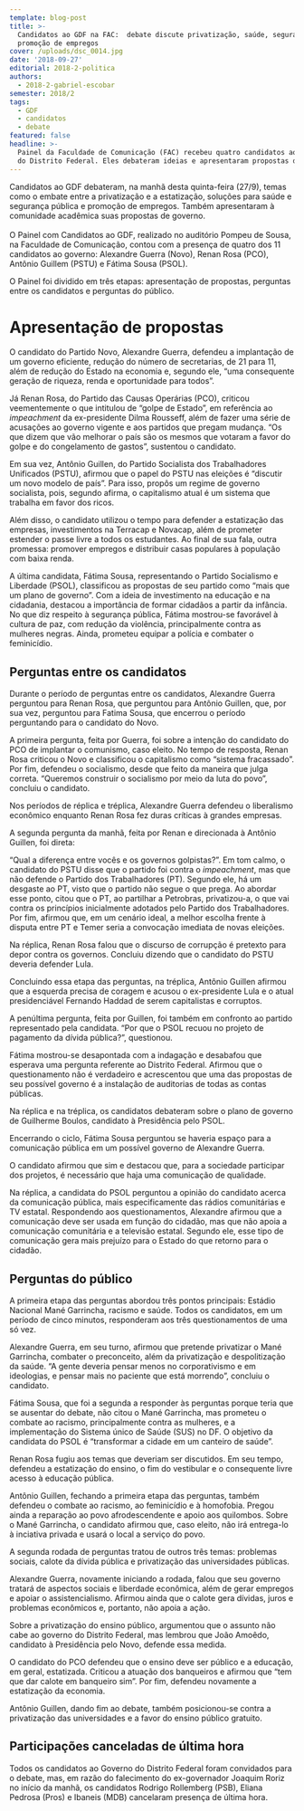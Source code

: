 ```yaml
---
template: blog-post
title: >-
  Candidatos ao GDF na FAC:  debate discute privatização, saúde, segurança e
  promoção de empregos
cover: /uploads/dsc_0014.jpg
date: '2018-09-27'
editorial: 2018-2-politica
authors:
  - 2018-2-gabriel-escobar
semester: 2018/2
tags:
  - GDF
  - candidatos
  - debate
featured: false
headline: >-
  Painel da Faculdade de Comunicação (FAC) recebeu quatro candidatos ao governo
  do Distrito Federal. Eles debateram ideias e apresentaram propostas de governo
---
```

Candidatos ao GDF debateram, na manhã desta quinta-feira (27/9), temas como o embate entre a privatização e a estatização, soluções para saúde e segurança pública e promoção de empregos. Também apresentaram à comunidade acadêmica suas propostas de governo.\
\
O Painel com Candidatos ao GDF, realizado no auditório Pompeu de Sousa, na Faculdade de Comunicação, contou com a presença de quatro dos 11 candidatos ao governo: Alexandre Guerra (Novo), Renan Rosa (PCO), Antônio Guillem (PSTU) e Fátima Sousa (PSOL).

O Painel foi dividido em três etapas: apresentação de propostas, perguntas entre os candidatos e perguntas do público.

# Apresentação de propostas

O candidato do Partido Novo, Alexandre Guerra, defendeu a implantação de um governo eficiente, redução do número de secretarias, de 21 para 11, além de redução do Estado na economia e, segundo ele, “uma consequente geração de riqueza, renda e oportunidade para todos”.

Já Renan Rosa, do Partido das Causas Operárias (PCO), criticou veementemente o que intitulou de “golpe de Estado”, em referência ao _impeachment_ da ex-presidente Dilma Rousseff, além de fazer uma série de acusações ao governo vigente e aos partidos que pregam mudança. “Os que dizem que vão melhorar o país são os mesmos que votaram a favor do golpe e do congelamento de gastos”, sustentou o candidato.

Em sua vez, Antônio Guillen, do Partido Socialista dos Trabalhadores Unificados (PSTU), afirmou que o papel do PSTU nas eleições é “discutir um novo modelo de país”. Para isso, propôs um regime de governo socialista, pois, segundo afirma, o capitalismo atual é um sistema que trabalha em favor dos ricos.

Além disso, o candidato utilizou o tempo para defender a estatização das empresas, investimentos na Terracap e Novacap, além de prometer estender o passe livre a todos os estudantes. Ao final de sua fala, outra promessa: promover empregos e distribuir casas populares à população com baixa renda.

A última candidata, Fátima Sousa, representando o Partido Socialismo e Liberdade (PSOL), classificou as propostas de seu partido como “mais que um plano de governo”. Com a ideia de investimento na educação e na cidadania, destacou a importância de formar cidadãos a partir da infância. No que diz respeito à segurança pública, Fátima mostrou-se favorável à cultura de paz, com redução da violência, principalmente contra as mulheres negras. Ainda, prometeu equipar a polícia e combater o feminicídio.

## Perguntas entre os candidatos

Durante o período de perguntas entre os candidatos, Alexandre Guerra perguntou para Renan Rosa, que perguntou para Antônio Guillen, que, por sua
 vez, perguntou para Fatima Sousa, que encerrou o período perguntando para o candidato do Novo.

A primeira pergunta, feita por Guerra, foi sobre a intenção do candidato do PCO de implantar o comunismo, caso eleito. No tempo de resposta, Renan Rosa criticou o Novo e classificou o capitalismo como “sistema fracassado”. Por fim, defendeu o socialismo, desde que feito da maneira que julga correta. “Queremos construir o socialismo por meio da luta do povo”, concluiu o candidato.

Nos períodos de réplica e tréplica, Alexandre Guerra defendeu o liberalismo econômico enquanto Renan Rosa fez duras críticas à grandes empresas.

A segunda pergunta da manhã, feita por Renan e direcionada à Antônio Guillen, foi direta:

“Qual a diferença entre vocês e os governos golpistas?”. Em tom calmo, o candidato do PSTU disse que o partido foi contra o _impeachment_, mas que não defende o Partido dos Trabalhadores (PT). Segundo ele, há um desgaste ao PT, visto que o partido não segue o que prega. Ao abordar esse ponto, citou que o PT, ao partilhar a Petrobras, privatizou-a, o que vai contra os princípios inicialmente adotados pelo Partido dos Trabalhadores. Por fim, afirmou que, em um cenário ideal, a melhor escolha frente à disputa entre PT e Temer seria a convocação imediata de novas eleições.

Na réplica, Renan Rosa falou que o discurso de corrupção é pretexto para depor contra os governos. Concluiu dizendo que o candidato do PSTU deveria defender Lula.

Concluindo essa etapa das perguntas, na tréplica, Antônio Guillen afirmou que a esquerda precisa de coragem e acusou o ex-presidente Lula e o atual presidenciável Fernando Haddad de serem capitalistas e corruptos.

A penúltima pergunta, feita por Guillen, foi também em confronto ao partido representado pela candidata. “Por que o PSOL recuou no projeto de pagamento da dívida pública?”, questionou.

Fátima mostrou-se desapontada com a indagação e desabafou que esperava uma pergunta referente ao Distrito Federal. Afirmou que o questionamento não é verdadeiro e acrescentou que uma das propostas de seu possível governo é a instalação de auditorias de todas as contas públicas.

Na réplica e na tréplica, os candidatos debateram sobre o plano de governo de Guilherme Boulos, candidato à Presidência pelo PSOL.

Encerrando o ciclo, Fátima Sousa perguntou se haveria espaço para a comunicação pública em um possível governo de Alexandre Guerra.

O candidato afirmou que sim e destacou que, para  a sociedade participar dos projetos, é necessário que haja uma comunicação de qualidade.

Na réplica, a candidata do PSOL perguntou a opinião do candidato acerca da comunicação pública, mais especificamente das rádios comunitárias e TV estatal. Respondendo aos questionamentos, Alexandre afirmou que a comunicação deve ser usada em função do cidadão, mas que não apoia a comunicação comunitária e a televisão estatal. Segundo ele, esse tipo de comunicação gera mais prejuízo para o Estado do que retorno para o cidadão.

## Perguntas do público

A primeira etapa das perguntas abordou três pontos principais: Estádio Nacional Mané Garrincha, racismo e saúde. Todos os candidatos, em um período de cinco minutos, responderam aos três questionamentos de uma só vez.

Alexandre Guerra, em seu turno, afirmou que pretende privatizar o Mané Garrincha, combater o preconceito, além da privatização e despolitização da saúde. “A gente deveria pensar menos no corporativismo e em ideologias, e pensar mais no paciente que está morrendo”, concluiu o candidato.

Fátima Sousa, que foi a segunda a responder às perguntas porque teria que se ausentar do debate, não citou o Mané Garrincha, mas prometeu o combate ao racismo, principalmente contra as mulheres, e a implementação do Sistema único de Saúde (SUS) no DF. O objetivo da candidata do PSOL é “transformar a cidade em um canteiro de saúde”.

Renan Rosa fugiu aos temas que deveriam ser discutidos. Em seu tempo, defendeu a estatização do ensino, o fim do vestibular e o consequente livre acesso à educação pública.

Antônio Guillen, fechando a primeira etapa das perguntas, também defendeu o combate ao racismo, ao feminicídio e à homofobia. Pregou ainda a reparação ao povo afrodescendente e apoio aos quilombos. Sobre o Mané Garrincha, o candidato afirmou que, caso eleito, não irá entrega-lo à inciativa privada e usará o local a serviço do povo.

A segunda rodada de perguntas tratou de outros três temas: problemas sociais, calote da dívida pública e privatização das universidades públicas.

Alexandre Guerra, novamente iniciando a rodada, falou que seu governo tratará de aspectos sociais e liberdade econômica, além de gerar empregos e apoiar o assistencialismo. Afirmou ainda que o calote gera dívidas, juros e problemas econômicos e, portanto, não apoia a ação.

Sobre a privatização do ensino público, argumentou que o assunto não cabe ao governo do Distrito Federal, mas lembrou que João Amoêdo, candidato à Presidência pelo Novo, defende essa medida.

O candidato do PCO defendeu que o ensino deve ser público e a educação, em geral, estatizada. Criticou a atuação dos banqueiros e afirmou que “tem que dar calote em banqueiro sim”. Por fim, defendeu novamente a estatização da economia.

Antônio Guillen, dando fim ao debate, também posicionou-se contra a privatização das universidades e a favor do ensino público gratuito.

## Participações canceladas de última hora

Todos os candidatos ao Governo do Distrito Federal foram convidados para o debate, mas, em razão do falecimento do ex-governador Joaquim Roriz no início da manhã, os candidatos Rodrigo Rollemberg (PSB), Eliana Pedrosa (Pros) e Ibaneis (MDB)  cancelaram presença de última hora.
